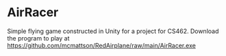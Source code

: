 # AirRacer
Simple flying game constructed in Unity for a project for CS462.
Download the program to play at https://github.com/mcmattson/RedAirplane/raw/main/AirRacer.exe
